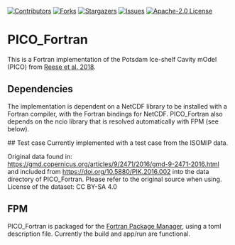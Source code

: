 <!-- README updated loosely based on: https://github.com/othneildrew/Best-README-Template -->

<!-- PROJECT SHIELDS -->
[![Contributors][contributors-shield]][contributors-url]
[![Forks][forks-shield]][forks-url]
[![Stargazers][stars-shield]][stars-url]
[![Issues][issues-shield]][issues-url]
[![Apache-2.0 License][license-shield]][license-url]

# PICO_Fortran
This is a Fortran implementation of the Potsdam Ice-shelf Cavity mOdel (PICO) from <a href="https://tc.copernicus.org/articles/12/1969/2018/">Reese et al. 2018</a>. 

## Dependencies
The implementation is dependent on a NetCDF library to be installed with a Fortran compiler, with the Fortran bindings for NetCDF. PICO_Fortran also depends on the ncio library that is resolved automatically with FPM (see below). 

## Test case
Currently implemented with a test case from the ISOMIP data. 

Original data found in: https://gmd.copernicus.org/articles/9/2471/2016/gmd-9-2471-2016.html and included from https://doi.org/10.5880/PIK.2016.002 into the data directory of PICO_Fortran.
Please refer to the original source when using. License of the dataset: CC BY-SA 4.0

## FPM
PICO_Fortran is packaged for the <a href="https://github.com/fortran-lang/fpm">Fortran Package Manager</a>, using a toml description file. Currently the build and app/run are functional.




[contributors-shield]: https://img.shields.io/github/contributors/dmr-dj/PICO_Fortran
[contributors-url]: https://github.com/dmr-dj/PICO_Fortran/graphs/contributors
[forks-shield]: https://img.shields.io/github/forks/dmr-dj/PICO_Fortran
[forks-url]: https://github.com/dmr-dj/PICO_Fortran/network/members
[stars-shield]: https://img.shields.io/github/stars/dmr-dj/PICO_Fortran
[stars-url]: https://github.com/dmr-dj/PICO_Fortran/stargazers
[issues-shield]: https://img.shields.io/github/issues/dmr-dj/PICO_Fortran
[issues-url]: https://github.com/dmr-dj/PICO_Fortran/issues
[license-shield]: https://img.shields.io/github/license/dmr-dj/PICO_Fortran
[license-url]: https://github.com/dmr-dj/PICO_Fortran/blob/master/LICENSE.txt
